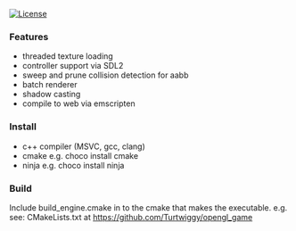 [![License](https://img.shields.io/badge/License-Apache%202.0-blue.svg)](https://opensource.org/licenses/Apache-2.0)

### Features

- threaded texture loading
- controller support via SDL2
- sweep and prune collision detection for aabb
- batch renderer
- shadow casting
- compile to web via emscripten

### Install

- c++ compiler (MSVC, gcc, clang)
- cmake e.g. choco install cmake
- ninja e.g. choco install ninja

### Build

Include build_engine.cmake in to the cmake that makes the executable.
e.g. see: CMakeLists.txt at https://github.com/Turtwiggy/opengl_game
